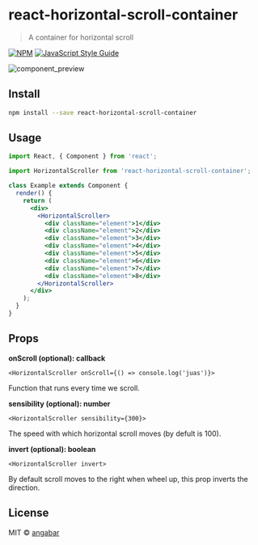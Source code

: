# react-horizontal-scroll-container

> A container for horizontal scroll

[![NPM](https://img.shields.io/npm/v/react-horizontal-scroll-container.svg)](https://www.npmjs.com/package/react-horizontal-scroll-container) [![JavaScript Style Guide](https://img.shields.io/badge/code_style-standard-brightgreen.svg)](https://standardjs.com)

![component_preview](https://res.cloudinary.com/dhbjzc1q3/image/upload/v1548327403/npm/horizontalScroll.gif)

## Install

```bash
npm install --save react-horizontal-scroll-container
```

## Usage

```jsx
import React, { Component } from 'react';

import HorizontalScroller from 'react-horizontal-scroll-container';

class Example extends Component {
  render() {
    return (
      <div>
        <HorizontalScroller>
          <div className="element">1</div>
          <div className="element">2</div>
          <div className="element">3</div>
          <div className="element">4</div>
          <div className="element">5</div>
          <div className="element">6</div>
          <div className="element">7</div>
          <div className="element">8</div>
        </HorizontalScroller>
      </div>
    );
  }
}
```

## Props

**onScroll (optional): callback**

`<HorizontalScroller onScroll={() => console.log('juas')}>`

Function that runs every time we scroll.

**sensibility (optional): number**

`<HorizontalScroller sensibility={300}>`

The speed with which horizontal scroll moves (by defult is 100).

**invert (optional): boolean**

`<HorizontalScroller invert>`

By default scroll moves to the right when wheel up, this prop inverts the direction.

## License

MIT © [angabar](https://github.com/angabar)
